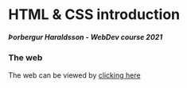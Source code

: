 # HTML & CSS introduction
##### Þorbergur Haraldsson - WebDev course 2021



### The web
The web can be viewed by [clicking here](https://thorbergur.me/webdev/html-css-introduction/#top)
